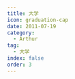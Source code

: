 ```yaml
---
title: 大学
icon: graduation-cap
date: 2011-07-19
category:
  - Arthur
tag:
  - 大学
index: false
order: 3
---
```

